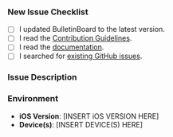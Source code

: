<!--- Provide a short summary of your issue in the Title above. -->

### New Issue Checklist
<!-- Before you submit your issue, please make sure to check the following boxes by putting an x in the [ ] -->

- [ ] I updated BulletinBoard to the latest version.
- [ ] I read the [Contribution Guidelines](https://github.com/alexaubry/BulletinBoard/blob/master/CONTRIBUTING.md).
- [ ] I read the [documentation](https://alexaubry.github.io/BulletinBoard).
- [ ] I searched for [existing GitHub issues](https://github.com/alexaubry/BulletinBoard/issues).

### Issue Description
<!--- Describe your issue in detail. -->
<!--- Do not hesitate to attach screenshots if they can be helpful. -->

### Environment

- **iOS Version**: [INSERT iOS VERSION HERE]
- **Device(s)**: [INSERT DEVICE(S) HERE]